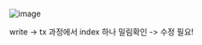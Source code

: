 ![image](https://github.com/user-attachments/assets/90bf443c-1bc3-4855-82ad-f8161656cf2b)

write -> tx 과정에서 index 하나 밀림확인 -> 수정 필요!
